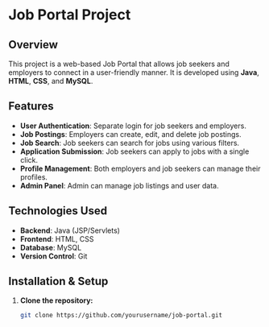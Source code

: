 # Job Portal Project

<!-- Project Title: Choose a concise, descriptive title for your project. -->

## Overview

<!-- Briefly describe your project here. -->
This project is a web-based Job Portal that allows job seekers and employers to connect in a user-friendly manner. It is developed using **Java**, **HTML**, **CSS**, and **MySQL**.

## Features

<!-- List key features of your job portal project. You can add more if necessary. -->
- **User Authentication**: Separate login for job seekers and employers.
- **Job Postings**: Employers can create, edit, and delete job postings.
- **Job Search**: Job seekers can search for jobs using various filters.
- **Application Submission**: Job seekers can apply to jobs with a single click.
- **Profile Management**: Both employers and job seekers can manage their profiles.
- **Admin Panel**: Admin can manage job listings and user data.
  
## Technologies Used

<!-- This section highlights the tech stack and tools used to build the project. -->
- **Backend**: Java (JSP/Servlets)
- **Frontend**: HTML, CSS
- **Database**: MySQL
- **Version Control**: Git

## Installation & Setup

<!-- Instructions for setting up the project locally. -->
1. **Clone the repository:**
   ```bash
   git clone https://github.com/yourusername/job-portal.git
